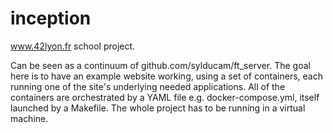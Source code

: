 # inception

www.42lyon.fr school project.

Can be seen as a continuum of github.com/sylducam/ft_server. The goal here is to have an example website working, using a set of containers, each running one of the site's underlying needed applications. All of the containers are orchestrated by a YAML file e.g. docker-compose.yml, itself launched by a Makefile. The whole project has to be running in a virtual machine.
